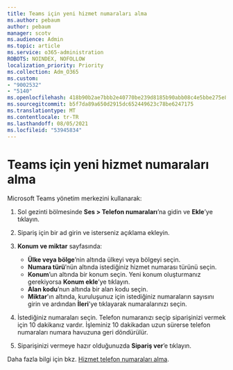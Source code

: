 ```yaml
---
title: Teams için yeni hizmet numaraları alma
ms.author: pebaum
author: pebaum
manager: scotv
ms.audience: Admin
ms.topic: article
ms.service: o365-administration
ROBOTS: NOINDEX, NOFOLLOW
localization_priority: Priority
ms.collection: Adm_O365
ms.custom:
- "9002532"
- "5140"
ms.openlocfilehash: 418b90b2ae7bbb2e40770be239d8185b90abb08c4e5bbe275e80f64966e97413
ms.sourcegitcommit: b5f7da89a650d2915dc652449623c78be6247175
ms.translationtype: MT
ms.contentlocale: tr-TR
ms.lasthandoff: 08/05/2021
ms.locfileid: "53945834"
---
```

# <a name="get-new-service-numbers-for-teams"></a>Teams için yeni hizmet numaraları alma

Microsoft Teams yönetim merkezini kullanarak:

1. Sol gezinti bölmesinde **Ses > Telefon numaraları**’na gidin ve **Ekle**’ye tıklayın.
2. Sipariş için bir ad girin ve isterseniz açıklama ekleyin.
3. **Konum ve miktar** sayfasında:

    - **Ülke veya bölge**’nin altında ülkeyi veya bölgeyi seçin.
    - **Numara türü**’nün altında istediğiniz hizmet numarası türünü seçin.
    - **Konum**’un altında bir konum seçin. Yeni konum oluşturmanız gerekiyorsa **Konum ekle**’ye tıklayın.
    - **Alan kodu**’nun altında bir alan kodu seçin.
    - **Miktar**'ın altında, kuruluşunuz için istediğiniz numaraların sayısını girin ve ardından **İleri**'ye tıklayarak numaralarınızı seçin.
    
4. İstediğiniz numaraları seçin. Telefon numaranızı seçip siparişinizi vermek için 10 dakikanız vardır. İşleminiz 10 dakikadan uzun sürerse telefon numaraları numara havuzuna geri döndürülür.
5. Siparişinizi vermeye hazır olduğunuzda **Sipariş ver**’e tıklayın.

Daha fazla bilgi için bkz. [Hizmet telefon numaraları alma](https://docs.microsoft.com/microsoftteams/getting-service-phone-numbers).
